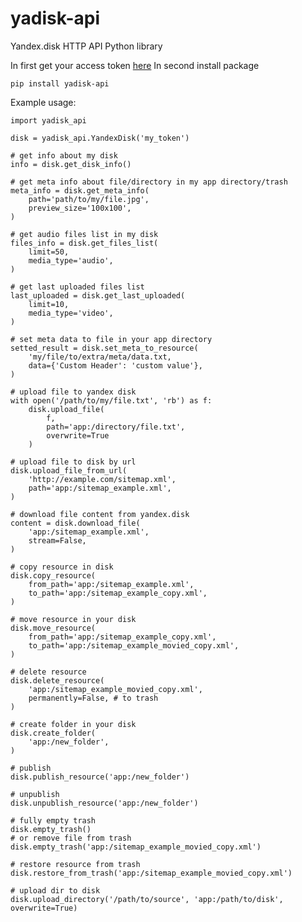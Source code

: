 # yadisk-api
Yandex.disk HTTP API Python library

In first get your access token [here](https://tech.yandex.ru/disk/api/concepts/quickstart-docpage/)
In second install package

    pip install yadisk-api

Example usage:

    import yadisk_api

    disk = yadisk_api.YandexDisk('my_token')

    # get info about my disk
    info = disk.get_disk_info()

    # get meta info about file/directory in my app directory/trash
    meta_info = disk.get_meta_info(
        path='path/to/my/file.jpg',
        preview_size='100x100',
    )

    # get audio files list in my disk
    files_info = disk.get_files_list(
        limit=50,
        media_type='audio',
    )

    # get last uploaded files list
    last_uploaded = disk.get_last_uploaded(
        limit=10,
        media_type='video',
    )

    # set meta data to file in your app directory
    setted_result = disk.set_meta_to_resource(
        'my/file/to/extra/meta/data.txt,
        data={'Custom Header': 'custom value'},
    )

    # upload file to yandex disk
    with open('/path/to/my/file.txt', 'rb') as f:
        disk.upload_file(
            f,
            path='app:/directory/file.txt',
            overwrite=True
        )

    # upload file to disk by url
    disk.upload_file_from_url(
        'http://example.com/sitemap.xml',
        path='app:/sitemap_example.xml',
    )

    # download file content from yandex.disk
    content = disk.download_file(
        'app:/sitemap_example.xml',
        stream=False,
    )

    # copy resource in disk
    disk.copy_resource(
        from_path='app:/sitemap_example.xml',
        to_path='app:/sitemap_example_copy.xml',
    )

    # move resource in your disk
    disk.move_resource(
        from_path='app:/sitemap_example_copy.xml',
        to_path='app:/sitemap_example_movied_copy.xml',
    )

    # delete resource
    disk.delete_resource(
        'app:/sitemap_example_movied_copy.xml',
        permanently=False, # to trash
    )

    # create folder in your disk
    disk.create_folder(
        'app:/new_folder',
    )

    # publish
    disk.publish_resource('app:/new_folder')

    # unpublish
    disk.unpublish_resource('app:/new_folder')

    # fully empty trash
    disk.empty_trash()
    # or remove file from trash
    disk.empty_trash('app:/sitemap_example_movied_copy.xml')

    # restore resource from trash
    disk.restore_from_trash('app:/sitemap_example_movied_copy.xml')

    # upload dir to disk
    disk.upload_directory('/path/to/source', 'app:/path/to/disk', overwrite=True)
